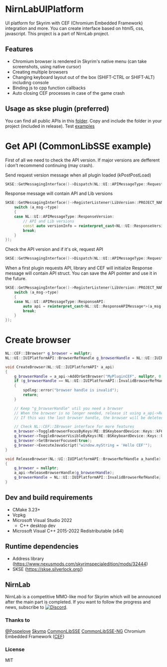 # NirnLabUIPlatform

UI platform for Skyrim with CEF (Chromium Embedded Framework) integration and more. You can create interface based on html5, css, javascript. This project is a part of NirnLab project.

## Features
- Chromium browser is rendered in Skyrim's native menu (can take screenshots, using native cursor)
- Creating multiple browsers
- Changing keyboard layout out of the box (SHIFT-CTRL or SHIFT-ALT) including console
- Binding js to cpp function callbacks
- Auto closing CEF processes in case of the game crash

## Usage as skse plugin (preferred)
You can find all public APIs in this [folder](https://github.com/kkEngine/NirnLabUIPlatform/tree/main/src/UIPlatform/NirnLabUIPlatformAPI). Copy and include the folder in your project (included in release).
Test [examples](https://github.com/kkEngine/NirnLabUIPlatform/tree/main/src/UIPlatformTest)  

# Get API (CommonLibSSE example)
First of all we need to check the API version. If major versions are defferent i don't recommend continuing (may crash).

Send request version message when all plugin loaded (kPostPostLoad)
```cpp
SKSE::GetMessagingInterface()->Dispatch(NL::UI::APIMessageType::RequestVersion, nullptr, 0, LibVersion::PROJECT_NAME);
```
Response message will contain API and Lib versions
```cpp
SKSE::GetMessagingInterface()->RegisterListener(LibVersion::PROJECT_NAME, [](SKSE::MessagingInterface::Message* a_msg) {
    switch (a_msg->type)
    {
    case NL::UI::APIMessageType::ResponseVersion:
        // API and Lib versions
        const auto versionInfo = reinterpret_cast<NL::UI::ResponseVersionMessage*>(a_msg->data); 
        break;
    }
});
```

Check the API version and if it's ok, request API
```cpp
SKSE::GetMessagingInterface()->Dispatch(NL::UI::APIMessageType::RequestAPI, nullptr, 0, NL::UI::LibVersion::PROJECT_NAME);
```
When a first plugin requests API, library and CEF will initialize
Response message will contain API struct. You can save the API pointer and use it in the future.
```cpp
SKSE::GetMessagingInterface()->RegisterListener(LibVersion::PROJECT_NAME, [](SKSE::MessagingInterface::Message* a_msg) {
    switch (a_msg->type)
    {
    case NL::UI::APIMessageType::ResponseAPI:
        auto api = reinterpret_cast<NL::UI::ResponseAPIMessage*>(a_msg->data)->API;
        break;
    }
});
```

# Create browser
```cpp
NL::CEF::IBrowser* g_browser = nullptr;
NL::UI::IUIPlatformAPI::BrowserRefHandle g_browserHandle = NL::UI::IUIPlatformAPI::InvalidBrowserRefHandle;

void CreateBrowser(NL::UI::IUIPlatformAPI* a_api)
{
    g_browserHandle = a_api->AddOrGetBrowser("MyPluginCEF", nullptr, 0, "https://www.youtube.com", g_browser);
    if (g_browserHandle == NL::UI::IUIPlatformAPI::InvalidBrowserRefHandle)
    {
        spdlog::error("browser handle is invalid");
        return;
    }

    // Keep "g_browserHandle" util you need a browser
    // When the browser is no longer needed, release it using a_api->ReleaseBrowserHandle();
    // If this was the last browser handle, the browser will be deleted

    // Check NL::CEF::IBrowser interface for more features
    m_browser->ToggleBrowserFocusByKeys(RE::BSKeyboardDevice::Keys::kF6, 0);
    g_browser->ToggleBrowserVisibleByKeys(RE::BSKeyboardDevice::Keys::kF7, 0);
    g_browser->SetBrowserFocused(true);
    g_browser->ExecuteJavaScript("window.myString = 'Hello CEF'"); 
}

void ReleaseBrowser(NL::UI::IUIPlatformAPI::BrowserRefHandle a_handle)
{
    g_browser = nullptr;
    a_api->ReleaseBrowserHandle(g_browserHandle);
    g_browserHandle = NL::UI::IUIPlatformAPI::InvalidBrowserRefHandle;
}
```

## Dev and build requirements
- CMake 3.23+
- Vcpkg
- Microsoft Visual Studio 2022
    - C++ desktop dev
- Microsoft Visual C++ 2015-2022 Redistributable (x64)

## Runtime dependencies
- Address library (https://www.nexusmods.com/skyrimspecialedition/mods/32444)
- SKSE (https://skse.silverlock.org/)

## NirnLab

NirnLab is a competitive MMO-like mod for Skyrim which will be announced after the main part is completed.
If you want to follow the progress and news, subscribe to [![Discord](https://img.shields.io/discord/1004071212361711678?label=Discord&logo=Discord)](https://discord.gg/3YDR4pDJYy).

### Thanks to
[@Pospelove](https://github.com/Pospelove)
[Skymp](https://github.com/skyrim-multiplayer/skymp)
[CommonLibSSE](https://github.com/Ryan-rsm-McKenzie/CommonLibSSE)
[CommonLibSSE-NG](https://github.com/CharmedBaryon/CommonLibSSE-NG)
Chromium Embedded Framework ([CEF](https://bitbucket.org/chromiumembedded/cef))

### License
MIT
